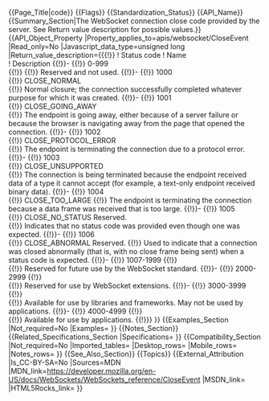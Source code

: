 {{Page_Title|code}}
{{Flags}}
{{Standardization_Status}}
{{API_Name}}
{{Summary_Section|The WebSocket connection close code provided by the server. See Return value description for possible values.}}
{{API_Object_Property
|Property_applies_to=apis/websocket/CloseEvent
|Read_only=No
|Javascript_data_type=unsigned long
|Return_value_description={{{!}}
! Status code 
! Name    
! Description
{{!}}-
{{!}} 0-999       
{{!}} 
{{!}} Reserved and not used.
{{!}}-
{{!}} 1000    
{{!}} CLOSE_NORMAL    
{{!}} Normal closure; the connection successfully completed whatever purpose for which it was created.
{{!}}-
{{!}} 1001    
{{!}} CLOSE_GOING_AWAY    
{{!}} The endpoint is going away, either because of a server failure or because the browser is navigating away from the page that opened the connection.
{{!}}-
{{!}} 1002    
{{!}} CLOSE_PROTOCOL_ERROR    
{{!}} The endpoint is terminating the connection due to a protocol error.
{{!}}-
{{!}} 1003    
{{!}} CLOSE_UNSUPPORTED   
{{!}} The connection is being terminated because the endpoint received data of a type it cannot accept (for example, a text-only endpoint received binary data).
{{!}}-
{{!}} 1004    
{{!}} CLOSE_TOO_LARGE 
{{!}} The endpoint is terminating the connection because a data frame was received that is too large.
{{!}}-
{{!}} 1005    
{{!}} CLOSE_NO_STATUS Reserved.  
{{!}} Indicates that no status code was provided even though one was expected.
{{!}}-
{{!}} 1006    
{{!}} CLOSE_ABNORMAL  Reserved. 
{{!}} Used to indicate that a connection was closed abnormally (that is, with no close frame being sent) when a status code is expected.
{{!}}-
{{!}} 1007-1999
{{!}}        
{{!}} Reserved for future use by the WebSocket standard.
{{!}}-
{{!}} 2000-2999
{{!}}        
{{!}} Reserved for use by WebSocket extensions.
{{!}}-
{{!}} 3000-3999
{{!}}        
{{!}} Available for use by libraries and frameworks. May not be used by applications.
{{!}}-
{{!}} 4000-4999
{{!}}        
{{!}} Available for use by applications.
{{!}}}
}}
{{Examples_Section
|Not_required=No
|Examples=
}}
{{Notes_Section}}
{{Related_Specifications_Section
|Specifications=
}}
{{Compatibility_Section
|Not_required=No
|Imported_tables=
|Desktop_rows=
|Mobile_rows=
|Notes_rows=
}}
{{See_Also_Section}}
{{Topics}}
{{External_Attribution
|Is_CC-BY-SA=No
|Sources=MDN
|MDN_link=https://developer.mozilla.org/en-US/docs/WebSockets/WebSockets_reference/CloseEvent
|MSDN_link=
|HTML5Rocks_link=
}}